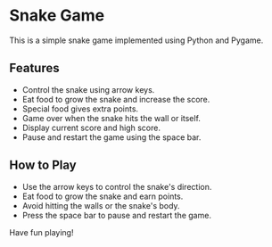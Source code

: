 # Snake Game

This is a simple snake game implemented using Python and Pygame.

## Features
- Control the snake using arrow keys.
- Eat food to grow the snake and increase the score.
- Special food gives extra points.
- Game over when the snake hits the wall or itself.
- Display current score and high score.
- Pause and restart the game using the space bar.

## How to Play
- Use the arrow keys to control the snake's direction.
- Eat food to grow the snake and earn points.
- Avoid hitting the walls or the snake's body.
- Press the space bar to pause and restart the game.

Have fun playing!
